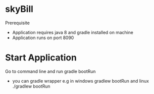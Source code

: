 # skyBill

Prerequisite
- Application requires java 8 and gradle installed on machine
- Application runs on port 8090

# Start Application
Go to command line and run gradle bootRun
- you can gradle wrapper e.g in windows gradlew bootRun and linux ./gradlew bootRun

